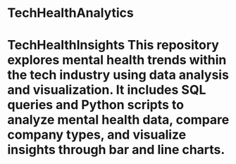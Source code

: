# TechHealthAnalytics
# TechHealthInsights  This repository explores mental health trends within the tech industry using data analysis and visualization. It includes SQL queries and Python scripts to analyze mental health data, compare company types, and visualize insights through bar and line charts.
